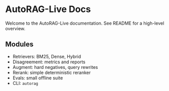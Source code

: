 # AutoRAG-Live Docs

Welcome to the AutoRAG-Live documentation. See README for a high-level overview.

## Modules
- Retrievers: BM25, Dense, Hybrid
- Disagreement: metrics and reports
- Augment: hard negatives, query rewrites
- Rerank: simple deterministic reranker
- Evals: small offline suite
- CLI: `autorag`
